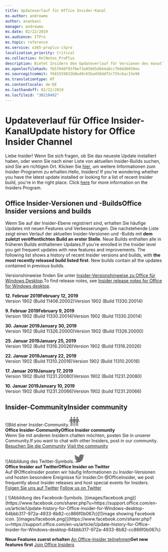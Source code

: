 ```yaml
---
title: Updateverlauf für Office Insider-Kanal
ms.author: andrewmo
author: anankani
manager: andrewmo
ms.date: 02/22/2019
ms.audience: ITPro
ms.topic: reference
ms.service: o365-proplus-itpro
localization_priority: Critical
ms.collection: RelNotes_ProPlus
description: Bietet Insidern den Updateverlauf für Versionen des monatlichen Kanals (Insider Fast) für Windows Desktop.
ms.openlocfilehash: fb5f040f93f0ef3a05665d644a8cc7b94d6059ee
ms.sourcegitcommit: f681559832b0ed0c65ba450ddf2c735c6ac33e90
ms.translationtype: HT
ms.contentlocale: de-DE
ms.lasthandoff: 02/22/2019
ms.locfileid: "30210492"
---
```

# <a name="update-history-for-office-insider-channel"></a><span data-ttu-id="19223-103">Updateverlauf für Office Insider-Kanal</span><span class="sxs-lookup"><span data-stu-id="19223-103">Update history for Office Insider Channel</span></span>

<span data-ttu-id="19223-p101">Liebe Insider! Wenn Sie sich fragen, ob Sie das neueste Update installiert haben, oder wenn Sie nach einer Liste von aktuellen Insider-Builds suchen, sind Sie am richtigen Ort. Klicken Sie [hier](https://insider.office.com/), um weitere Informationen zum Insider-Programm zu erhalten.</span><span class="sxs-lookup"><span data-stu-id="19223-p101">Hello, Insiders! If you're wondering whether you have the latest update installed or looking for a list of recent Insider build, you're in the right place. Click [here](https://insider.office.com/) for more information on the Insiders Program.</span></span>

## <a name="office-insider-versions-and-builds"></a><span data-ttu-id="19223-107">Office Insider-Versionen und -Builds</span><span class="sxs-lookup"><span data-stu-id="19223-107">Office Insider versions and builds</span></span>

<span data-ttu-id="19223-p102">Wenn Sie auf der Insider-Ebene registriert sind, erhalten Sie häufige Updates mit neuen Features und Verbesserungen. Die nachstehende Liste zeigt einen Verlauf der aktuellen Insider-Versionen und -Builds mit **dem zuletzt veröffentlichten Build an erster Stelle**. Neue Builds enthalten alle in früheren Builds enthaltenen Updates.</span><span class="sxs-lookup"><span data-stu-id="19223-p102">If you're enrolled in the Insider level you get frequent updates with new features and improvements. The following list shows a history of recent Insider versions and builds, with **the most recently released build listed first**. New builds contain all the updates contained in previous builds.</span></span> 

<span data-ttu-id="19223-111">Versionshinweise finden Sie unter [Insider-Versionshinweise zu Office für Windows Desktop](https://support.office.com/de-DE/article/insider-release-notes-for-office-for-windows-desktop-523b3d33-8f46-4c79-b427-fdcf40c0b433).</span><span class="sxs-lookup"><span data-stu-id="19223-111">To find release notes, see [Insider release notes for Office for Windows desktop](https://support.office.com/de-DE/article/insider-release-notes-for-office-for-windows-desktop-523b3d33-8f46-4c79-b427-fdcf40c0b433).</span></span>

<span data-ttu-id="19223-112">**12. Februar 2019**</span><span class="sxs-lookup"><span data-stu-id="19223-112">**February 12, 2019**</span></span><br/> <span data-ttu-id="19223-113">Version 1902 (Build 11406.20002)</span><span class="sxs-lookup"><span data-stu-id="19223-113">Version 1902 (Build 11330.20014)</span></span><br/> 

<span data-ttu-id="19223-114">**9. Februar 2019**</span><span class="sxs-lookup"><span data-stu-id="19223-114">**February 9, 2019**</span></span><br/> <span data-ttu-id="19223-115">Version 1902 (Build 11330.20014)</span><span class="sxs-lookup"><span data-stu-id="19223-115">Version 1902 (Build 11330.20014)</span></span><br/> 

<span data-ttu-id="19223-116">**30. Januar 2019**</span><span class="sxs-lookup"><span data-stu-id="19223-116">**January 30, 2019**</span></span><br/> <span data-ttu-id="19223-117">Version 1902 (Build 11326.20000)</span><span class="sxs-lookup"><span data-stu-id="19223-117">Version 1902 (Build 11326.20000)</span></span><br/> 

<span data-ttu-id="19223-118">**25. Januar 2019**</span><span class="sxs-lookup"><span data-stu-id="19223-118">**January 25, 2019**</span></span><br/> <span data-ttu-id="19223-119">Version 1902 (Build 11316.20026)</span><span class="sxs-lookup"><span data-stu-id="19223-119">Version 1902 (Build 11316.20026)</span></span><br/> 

<span data-ttu-id="19223-120">**22. Januar 2019**</span><span class="sxs-lookup"><span data-stu-id="19223-120">**January 22, 2019**</span></span><br/> <span data-ttu-id="19223-121">Version 1902 (Build 11310.20016)</span><span class="sxs-lookup"><span data-stu-id="19223-121">Version 1902 (Build 11310.20016)</span></span><br/> 

<span data-ttu-id="19223-122">**17. Januar 2019**</span><span class="sxs-lookup"><span data-stu-id="19223-122">**January 17, 2019**</span></span><br/> <span data-ttu-id="19223-123">Version 1902 (Build 11231.20080)</span><span class="sxs-lookup"><span data-stu-id="19223-123">Version 1902 (Build 11231.20080)</span></span><br/>

<span data-ttu-id="19223-124">**10. Januar 2019**</span><span class="sxs-lookup"><span data-stu-id="19223-124">**January 10, 2019**</span></span><br/> <span data-ttu-id="19223-125">Version 1902 (Build 11231.20066)</span><span class="sxs-lookup"><span data-stu-id="19223-125">Version 1902 (build 11231.20066)</span></span><br/> 


## <a name="insider-community"></a><span data-ttu-id="19223-126">Insider-Community</span><span class="sxs-lookup"><span data-stu-id="19223-126">Insider community</span></span>

<span data-ttu-id="19223-127">![Bild einer Insider-Community.</span><span class="sxs-lookup"><span data-stu-id="19223-127">![Image showing insider community.</span></span> ](images/insidercommunity.png) <br/>
<span data-ttu-id="19223-128">**Office Insider-Community**</span><span class="sxs-lookup"><span data-stu-id="19223-128">**Office Insider community**</span></span><br/> <span data-ttu-id="19223-129">Wenn Sie mit anderen Insidern chatten möchten, posten Sie in unserer Community.</span><span class="sxs-lookup"><span data-stu-id="19223-129">If you want to chat with other Insiders, post in our community.</span></span><br/><span data-ttu-id="19223-130"> 
[Besuchen Sie die Community](https://go.microsoft.com/fwlink/?linkid=843493)</span><span class="sxs-lookup"><span data-stu-id="19223-130"> 
[Visit the community](https://go.microsoft.com/fwlink/?linkid=843493)</span></span><br/> 

<span data-ttu-id="19223-131">![Abbildung des Twitter-Symbols.</span><span class="sxs-lookup"><span data-stu-id="19223-131">![Image showing twitter icon.</span></span> ](images/twitter.png)<br/>
<span data-ttu-id="19223-132">**Office Insider auf Twitter**</span><span class="sxs-lookup"><span data-stu-id="19223-132">**Office Insider on Twitter**</span></span><br/> <span data-ttu-id="19223-133">Auf @OfficeInsider posten wir häufig Informationen zu Insider-Versionen und hosten besondere Ereignisse für Insider.</span><span class="sxs-lookup"><span data-stu-id="19223-133">On @OfficeInsider, we post frequently about Insider releases and host special events for Insiders.</span></span><br/><span data-ttu-id="19223-134"> 
[Folgen Sie uns auf Twitter](https://go.microsoft.com/fwlink/?linkid=717717)</span><span class="sxs-lookup"><span data-stu-id="19223-134"> 
[Follow us on Twitter](https://go.microsoft.com/fwlink/?linkid=717717)</span></span><br/> 

<span data-ttu-id="19223-135">
  [
  ![Abbildung des Facebook-Symbols. ](images/facebook.png)](https://www.facebook.com/sharer.php?u=https://support.office.com/en-us/article/Update-history-for-Office-Insider-for-Windows-desktop-64bbb317-972a-4933-8b82-cc866f0b067c)</span><span class="sxs-lookup"><span data-stu-id="19223-135">[![Image showing Facebook icon. ](images/facebook.png)](https://www.facebook.com/sharer.php?u=https://support.office.com/en-us/article/Update-history-for-Office-Insider-for-Windows-desktop-64bbb317-972a-4933-8b82-cc866f0b067c)</span></span>


<span data-ttu-id="19223-136">**Neue Features zuerst erhalten**
[An Office-Insider teilnehmen](https://insider.office.com/)</span><span class="sxs-lookup"><span data-stu-id="19223-136">**Get new features first**
[Join Office Insiders](https://insider.office.com/)</span></span>